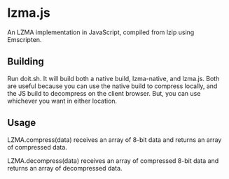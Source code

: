 
lzma.js
=======

An LZMA implementation in JavaScript, compiled from lzip using Emscripten.

Building
--------

Run doit.sh. It will build both a native build, lzma-native, and lzma.js.
Both are useful because you can use the native build to compress locally,
and the JS build to decompress on the client browser. But, you can use
whichever you want in either location.

Usage
-----

LZMA.compress(data) receives an array of 8-bit data and returns an
    array of compressed data.

LZMA.decompress(data) receives an array of compressed 8-bit data and
    returns an array of decompressed data.


